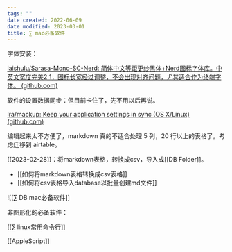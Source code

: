 ```yaml
---
tags: ""
date created: 2022-06-09
date modified: 2023-03-01
title: ∑ mac必备软件
---
```


字体安装：

[laishulu/Sarasa-Mono-SC-Nerd: 简体中文等距更纱黑体+Nerd图标字体库。中英文宽度完美2:1，图标长宽经过调整，不会出现对齐问题，尤其适合作为终端字体。 (github.com)](https://github.com/laishulu/Sarasa-Mono-SC-Nerd)

软件的设置数据同步：但目前卡住了，先不用以后再说。

[lra/mackup: Keep your application settings in sync (OS X/Linux) (github.com)](https://github.com/lra/mackup)

编辑起来太不方便了，markdown 真的不适合处理 5 列，20 行以上的表格了。考虑迁移到 airtable。

[[2023-02-28]]：将markdown表格，转换成csv，导入成[[DB Folder]]。
- [[如何将markdown表格转换成csv表格]]
- [[如何将csv表格导入database以批量创建md文件]]

![[∑ DB mac必备软件]]


非图形化的必备软件：

[[∑ linux常用命令行]]

[[AppleScript]]
